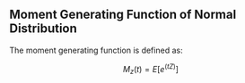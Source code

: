 ## Moment Generating Function of Normal Distribution
The moment generating function is defined as:

$$
M_z(t) = E[e^(tZ)]
$$
